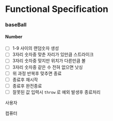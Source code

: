 # Functional Specification

### baseBall

#### Number

- [ ] 1-9 사이의 랜덤숫자 생성
- [ ] 3자리 숫자중 맞춘 자리가 있만큼 스트라이크
- [ ] 3자리 숫자중 맞지만 위치가 다른만큼 볼
- [ ] 3자리 숫자중 같은 수 전혀 없으면 낫싱
- [ ] 위 과정 반복후 맞추면 종료
- [ ] 종료후 재시작
- [ ] 종료후 완전종료
- [ ] 잘못된 값 입력시 `throw` 로 예외 발생후 종료처리

사용자

컴퓨터

